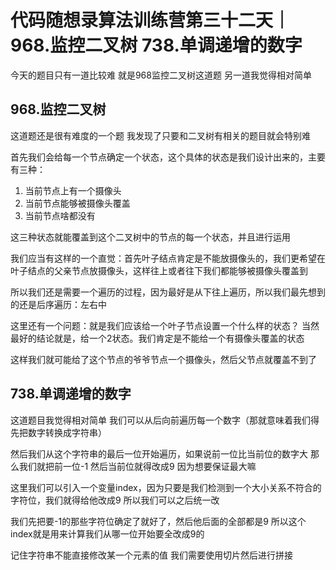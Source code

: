 # 代码随想录算法训练营第三十二天｜968.监控二叉树 738.单调递增的数字

今天的题目只有一道比较难 就是968监控二叉树这道题 另一道我觉得相对简单

## 968.监控二叉树


这道题还是很有难度的一个题 我发现了只要和二叉树有相关的题目就会特别难

首先我们会给每一个节点确定一个状态，这个具体的状态是我们设计出来的，主要有三种：
1. 当前节点上有一个摄像头
2. 当前节点能够被摄像头覆盖
3. 当前节点啥都没有

这三种状态就能覆盖到这个二叉树中的节点的每一个状态，并且进行运用

我们应当有这样的一个直觉：首先叶子结点肯定是不能放摄像头的，我们更希望在叶子结点的父亲节点放摄像头，这样往上或者往下我们都能够被摄像头覆盖到

所以我们还是需要一个遍历的过程，因为最好是从下往上遍历，所以我们最先想到的还是后序遍历：左右中

这里还有一个问题：就是我们应该给一个叶子节点设置一个什么样的状态？ 当然最好的结论就是，给一个2状态。我们肯定是不能给一个有摄像头覆盖的状态

这样我们就可能给了这个节点的爷爷节点一个摄像头，然后父节点就覆盖不到了





## 738.单调递增的数字


这道题目我觉得相对简单 我们可以从后向前遍历每一个数字（那就意味着我们得先把数字转换成字符串）

然后我们从这个字符串的最后一位开始遍历，如果说前一位比当前位的数字大 那么我们就把前一位-1 然后当前位就得改成9 因为想要保证最大嘛

这里我们可以引入一个变量index，因为只要是我们检测到一个大小关系不符合的字符位，我们就得给他改成9 所以我们可以之后统一改

我们先把要-1的那些字符位确定了就好了，然后他后面的全部都是9 所以这个index就是用来计算我们从哪一位开始要全改成9的

记住字符串不能直接修改某一个元素的值 我们需要使用切片然后进行拼接